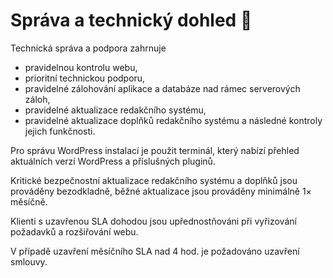 # Správa a technický dohled 🔎

Technická správa a podpora zahrnuje
- pravidelnou kontrolu webu,
- prioritní technickou podporu,
- pravidelné zálohování aplikace a databáze nad rámec serverových záloh,
- pravidelné aktualizace redakčního systému,
- pravidelné aktualizace doplňků redakčního systému a následné kontroly jejich funkčnosti.

Pro správu WordPress instalací je použit terminál, který nabízí přehled aktuálních verzí WordPress a příslušných pluginů. 

Kritické bezpečnostní aktualizace redakčního systému a doplňků jsou prováděny bezodkladně, běžné aktualizace jsou prováděny minimálně 1× měsíčně.

Klienti s uzavřenou SLA dohodou jsou upřednostňováni při vyřizování požadavků a rozšiřování webu.

V případě uzavření měsíčního SLA nad 4 hod. je požadováno uzavření smlouvy.
